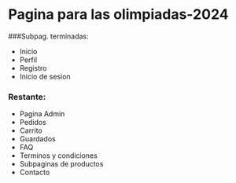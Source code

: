 # Pagina para las olimpiadas-2024

###Subpag. terminadas:
- Inicio
- Perfil
- Registro
- Inicio de sesion
### Restante: 
- Pagina Admin
- Pedidos
- Carrito
- Guardados
- FAQ
- Terminos y condiciones
- Subpaginas de productos
- Contacto
